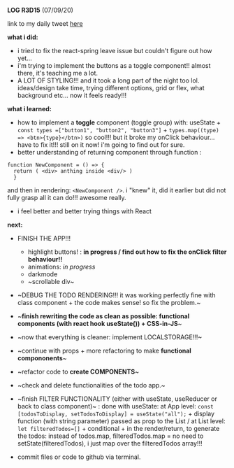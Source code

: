 **LOG R3D15** (07/09/20)

link to my daily tweet [here](https://twitter.com/Nightcoder2/status/1302881898470006785)


**what i did:**

- i tried to fix the react-spring leave issue but couldn't figure out how yet...
- i'm trying to implement the buttons as a toggle component!! almost there, it's teaching me a lot. 
- A LOT OF STYLING!!! and it took a long part of the night too lol. ideas/design take time, trying different options, grid or flex, what background etc...
now it feels ready!!!


**what i learned:**

- how to implement a **toggle** component (toggle group) with: useState + ```const types =["button1", "button2", "button3"]``` + ```types.map((type) => <btn>{type}</btn>)```
so cool!!! but it broke my onClick behaviour... have to fix it!!! still on it now! i'm going to find out for sure.
- better understanding of returning component through function :
```
function NewComponent = () => {
  return ( <div> anthing inside <div/> )
  }
```
and then in rendering: ```<NewComponent />```. i "knew" it, did it earlier but did not fully grasp all it can do!!! awesome really. 
- i feel better and better trying things with React


**next:**
  
 
- FINISH THE APP!!! 
  - highlight buttons! : **in progress / find out how to fix the onClick filter behaviour!!**
  - animations: *in progress*
  - darkmode
  - ~scrollable div~

- ~DEBUG THE TODO RENDERING!!! it was working perfectly fine with class component + the code makes sense! so fix the problem.~  
- ~**finish rewriting the code as clean as possible: functional components (with react hook useState()) + CSS-in-JS**~
- ~now that everything is cleaner: implement LOCALSTORAGE!!!~ 
- ~continue with props + more refactoring to make **functional compononents**~
- ~refactor code to **create COMPONENTS**~
- ~check and delete functionalities of the todo app.~
- ~finish FILTER FUNCTIONALITY (either with useState, useReducer or back to class component)~ : done with useState: at App level: ```const [todosToDisplay, setTodosToDisplay] = useState("all");``` + display function (with string parameter) passed as prop to the List / at List level: ``` let filteredTodos=[]``` + conditional + in the render/return, to generate the todos: instead of todos.map, filteredTodos.map = no need to setState(filteredTodos), i just map over the filteredTodos array!!!


- commit files or code to github via terminal. 

 
